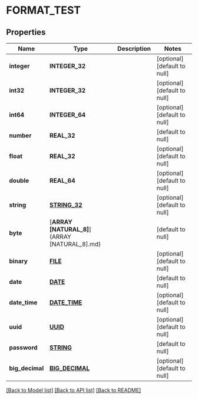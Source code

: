 # FORMAT_TEST

## Properties
Name | Type | Description | Notes
------------ | ------------- | ------------- | -------------
**integer** | **INTEGER_32** |  | [optional] [default to null]
**int32** | **INTEGER_32** |  | [optional] [default to null]
**int64** | **INTEGER_64** |  | [optional] [default to null]
**number** | **REAL_32** |  | [default to null]
**float** | **REAL_32** |  | [optional] [default to null]
**double** | **REAL_64** |  | [optional] [default to null]
**string** | [**STRING_32**](STRING_32.md) |  | [optional] [default to null]
**byte** | [**ARRAY [NATURAL_8]**](ARRAY [NATURAL_8].md) |  | [default to null]
**binary** | [**FILE**](FILE.md) |  | [optional] [default to null]
**date** | [**DATE**](DATE.md) |  | [default to null]
**date_time** | [**DATE_TIME**](DATE_TIME.md) |  | [optional] [default to null]
**uuid** | [**UUID**](UUID.md) |  | [optional] [default to null]
**password** | [**STRING**](STRING.md) |  | [default to null]
**big_decimal** | [**BIG_DECIMAL**](BigDecimal.md) |  | [optional] [default to null]

[[Back to Model list]](../README.md#documentation-for-models) [[Back to API list]](../README.md#documentation-for-api-endpoints) [[Back to README]](../README.md)


